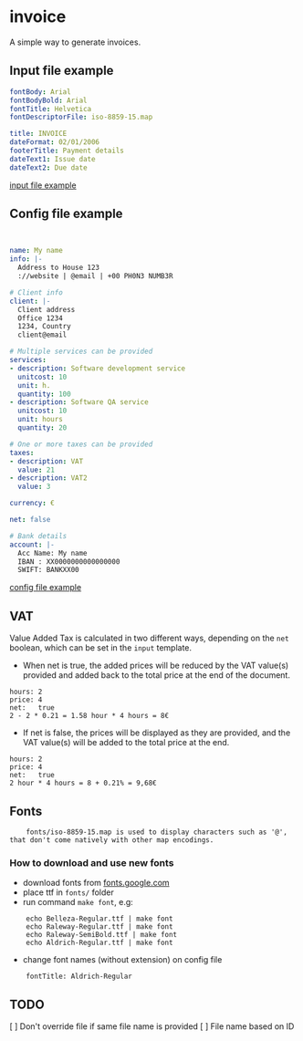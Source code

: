 # invoice

A simple way to generate invoices.

## Input file example

```yml
fontBody: Arial
fontBodyBold: Arial
fontTitle: Helvetica
fontDescriptorFile: iso-8859-15.map

title: INVOICE
dateFormat: 02/01/2006
footerTitle: Payment details
dateText1: Issue date
dateText2: Due date
```

[input file example](example.yml)

## Config file example

```yml


name: My name
info: |-
  Address to House 123
  ://website | @email | +00 PH0N3 NUMB3R

# Client info
client: |-
  Client address
  Office 1234
  1234, Country
  client@email

# Multiple services can be provided
services:
- description: Software development service
  unitcost: 10
  unit: h.
  quantity: 100
- description: Software QA service
  unitcost: 10
  unit: hours
  quantity: 20

# One or more taxes can be provided
taxes:
- description: VAT
  value: 21
- description: VAT2
  value: 3

currency: €

net: false

# Bank details
account: |-
  Acc Name: My name
  IBAN : XX0000000000000000
  SWIFT: BANKXX00
```

[config file example](config.yml)

## VAT

Value Added Tax is calculated in two different ways, depending on the `net` boolean, which can be set in the `input` template.

- When net is true, the added prices will be reduced by the VAT value(s) provided and added back to the total price at the end of the document.

```
hours: 2
price: 4
net:   true
2 - 2 * 0.21 = 1.58 hour * 4 hours = 8€
```

- If net is false, the prices will be displayed as they are provided, and the VAT value(s) will be added to the total price at the end.

```
hours: 2
price: 4
net:   true
2 hour * 4 hours = 8 + 0.21% = 9,68€
````

## Fonts

```
    fonts/iso-8859-15.map is used to display characters such as '@', that don't come natively with other map encodings.
```

### How to download and use new fonts

- download fonts from [fonts.google.com](https://fonts.google.com)
- place ttf in `fonts/` folder
- run command `make font`, e.g:

```
    echo Belleza-Regular.ttf | make font
    echo Raleway-Regular.ttf | make font
    echo Raleway-SemiBold.ttf | make font
    echo Aldrich-Regular.ttf | make font
```

- change font names (without extension) on config file

```
    fontTitle: Aldrich-Regular
```

## TODO

[ ] Don't override file if same file name is provided
[ ] File name based on ID
